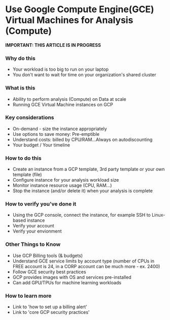 # Use Google Compute Engine(GCE) Virtual Machines for Analysis (Compute)

**IMPORTANT: THIS ARTICLE IS IN PROGRESS**

### Why do this
 - Your workload is too big to run on your laptop
 - You don't want to wait for time on your organization's shared cluster


### What is this
 - Ability to perform analysis (Compute) on Data at scale 
 - Running GCE Virtual Machine instances on GCP

### Key considerations
 - On-demand - size the instance appropriately
 - Use options to save money: Pre-emptible
 - Understand costs: billed by CPU/RAM...Always on autodiscounting
 - Your budget / Your timeline

### How to do this
 - Create an instance from a GCP template, 3rd party template or your own template (file)
 - Configure instance for your analysis workload size
 - Monitor instance resource usage (CPU, RAM...)
 - Stop the instance (and/or delete it) when your analysis is complete

### How to verify you've done it
 - Using the GCP console, connect the instance, for example SSH to Linux-based instance
 - Verify your account
 - Verify your envionment

### Other Things to Know
 - Use GCP Billing tools (& budgets)
 - Understand GCE service limits by account type (number of CPUs in FREE account is 24, 
  in a CORP account can be much more - ex. 2400)
 - Follow GCE security best practices
 - GCP provides images with OS and services pre-installed
 - Can add GPU/TPUs for machine learning workloads

### How to learn more
 - Link to 'how to set up a billing alert'
 - Link to 'core GCP security practices'